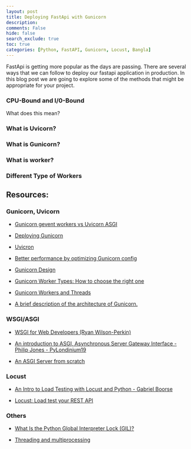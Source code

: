 ```yaml
---
layout: post
title: Deploying FastApi with Gunicorn
description: 
comments: False
hide: false
search_exclude: true
toc: true
categories: [Python, FastAPI, Gunicorn, Locust, Bangla]
---
```

FastApi is getting more popular as the days are passing.
There are several ways that we can follow to deploy our fastapi application in production. In this blog post we are going to explore some of the methods that might be appropriate for your project.


### CPU-Bound and I/0-Bound

What does this mean?


### What is Uvicorn?


### What is Gunicorn?


### What is worker?



### Different Type of Workers





## Resources:

### Gunicorn, Uvicorn

- [Gunicorn gevent workers vs Uvicorn ASGI](https://stackoverflow.com/questions/62543342/gunicorn-gevent-workers-vs-uvicorn-asgi)

- [Deploying Gunicorn](https://docs.gunicorn.org/en/stable/deploy.html)

- [Uvicron](https://www.uvicorn.org/)

- [Better performance by optimizing Gunicorn config](https://medium.com/building-the-system/gunicorn-3-means-of-concurrency-efbb547674b7)

- [Gunicorn Design](https://docs.gunicorn.org/en/0.16.1/design.html)

- [Gunicorn Worker Types: How to choose the right one](https://dev.to/lsena/gunicorn-worker-types-how-to-choose-the-right-one-4n2c)

- [Gunicorn Workers and Threads](https://stackoverflow.com/questions/38425620/gunicorn-workers-and-threads)

- [A brief description of the architecture of Gunicorn.](https://docs.gunicorn.org/en/latest/design.html#sync-workers)


### WSGI/ASGI

- [WSGI for Web Developers (Ryan Wilson-Perkin)](https://youtu.be/WqrCnVAkLIo)

- [An introduction to ASGI, Asynchronous Server Gateway Interface - Philip Jones - PyLondinium19](https://youtu.be/t3gCK9QqXWU)

- [An ASGI Server from scratch](https://av.tib.eu/media/50084)

### Locust

- [An Intro to Load Testing with Locust and Python - Gabriel Boorse](https://youtu.be/uvs4cq6JCeU)

- [Locust: Load test your REST API](https://shekhargulati.com/2018/12/06/locust-load-testing-your-rest-api/)


### Others

- [What Is the Python Global Interpreter Lock (GIL)?](https://realpython.com/python-gil/)

- [Threading and multiprocessing](https://uwpce-pythoncert.github.io/SystemDevelopment/threading-multiprocessing.html#threads-versus-processes-in-python)